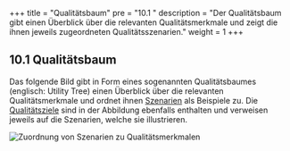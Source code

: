 +++
title = "Qualitätsbaum"
pre = "10.1 "
description = "Der Qualitätsbaum gibt einen Überblick über die relevanten Qualitätsmerkmale und zeigt die ihnen jeweils zugeordneten Qualitätsszenarien." 
weight = 1
+++

## 10.1 Qualitätsbaum

Das folgende Bild gibt in Form eines sogenannten Qualitätsbaumes (englisch: Utility Tree) einen Überblick über die relevanten Qualitätsmerkmale und ordnet ihnen [Szenarien](/10_qualitaetsanforderungen/02_qualitaetsszenarien/) als Beispiele zu.
Die [Qualitätsziele](/01_einfuehrung/02_qualitaetsziele/) sind in der Abbildung ebenfalls enthalten und verweisen jeweils auf die Szenarien, welche sie illustrieren.

![Zuordnung von Szenarien zu Qualitätsmerkmalen](/images/Abb09_25_Qualitaetsbaum.png "Zuordnung von Szenarien zu Qualitätsmerkmalen")
